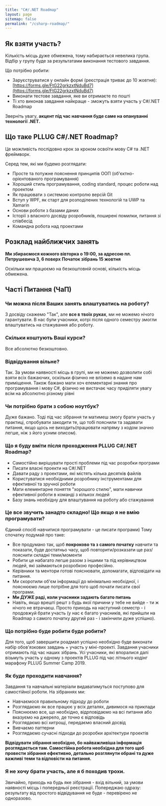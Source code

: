 ```yaml
---
title: "C#/.NET Roadmap"
layout: page
sitemap: false
permalink: "/csharp-roadmap/"
---
```


## Як взяти участь?
Кількість місць дуже обмежена, тому набирається невелика група. Відбір у групу буде за результатами виконання тестового завдання.

Що потрібно робити:
 * Заруєструватися у онлайн формі (реєстрація триває до 10 жовтня): [https://forms.gle/FtG22grkzxtNduBd7](https://forms.gle/FtG22grkzxtNduBd7)
 * Виконати тестове завдання, яке ви отримаєте по пошті
 * Ті хто виконав завдання найкраще - зможуть взяти участь у C#/.NET Roadmap
 
 Зверніть увагу, **акцент під час навчання буде саме на опануванні технології .NET.**

## Що таке PLLUG C#/.NET Roadmap?

Це можливість послідовно крок за кроком освоїти мову С# та .NET фреймворк. 

Серед тем, які ми будемо розглядати:
 * Просте та потужне пояснення принципів ООП (об'єктно-орієнтованого програмування)
 * Хороший стиль програмування, coding standard, процес роботи над проектом
 * Як працювати з системою контролю версій Git
 * Вступ у WPF, як старт для розподілених технологій та UWP та Xamarin
 * Основи роботи з базами даних
 * Історії з власного досвіду розробників, поширені помилки, питання зі співбесід 
 * Командна робота над проектами 

## Розклад найближчих занять

**Ми збираємося кожного вівторка о 19:00, за адресою пл. Петрушевича 3, 6 поверх** 
**Початок зібрань 15 жовтня**  

Оскільки ми працюємо на безкоштовній основі, кількість місць обмежена.

## Часті Питання (ЧаП)
### Чи можна після Ваших занять влаштуватись на роботу?

З досвіду скажемо  "Так", але **все в твоїх руках**, ми не можемо нічого гарантувати. В нас були учасники, котрі після одного семестру змогли влаштуватись на стажування або роботу.

### Скільки коштують Ваші курси?

Все абсолютно безкоштовно.

### Відвідування вільне?

Так. За умови наявності місць в групі, ми не можемо дозволити собі взяти всіх бажаючих, оскільки фізично не вліземо в надане нам приміщення.
Також бажано мати хоч елементарні знання про програмування і мову C#, фізично не вистачає часу приділяти увагу всім на абсолютно різному рівні

### Чи потрібно брати з собою ноутбук?

Дуже бажано. Тоді під час зібрання ти матимеш змогу брати участь у практиці, спробувати закодити те, що тобі пояснили та задавати питання, якщо щось не виходить(працювати напряму з кодом значно легше, ніж з його усним описом).

### Що я буду вміти після проходження PLLUG C#/.NET Roadmap?
 * Самостійно вирішувати прості проблеми під час розробки програми 
 * Писати власні проекти на C#/.NET
 * Давати раду з проектами, які містять кілька десятків файлів
 * Користуватися необхідними розробнику інструментами для ефективної та зручної роботи
 * Мати елементарне поняття "хорошого стилю", мати навички ефективної роботи в команді з кількох людей
 * Базу знань необхідну для влаштування на роботу або стажування
 
### Це все звучить занадто складно! Що якщо я не вмію програмувати?
Єдиний спосіб навчитися програмувати - це писати програми) Тому спочатку подумай про таке:

 * Все продумано так, щоб **покроково та з самого початку** навчити та показати, буде достатньо часу, щоб повторити/розказати ще раз/пояснити складні теми/моменти
 * Робити це набагато легше разом з іншими та під керівництвом людей, які займаються розробкою професійно.
 * Керівники та ментори готові пояснювати, допомагати, відповідати на питання.
 * Ми скоротили об'єм інформації до мінімально необхідної, і пояснюємо лише потрібне для того щоб почати писати свої програми.
 * **Ми ДУЖЕ раді, коли учасники задають багато питань**
 * Навіть, якщо врешті решт з будь якої причини у тебе не вийде - ти ж нічого не втрачаєш. Просто приходь на наступний семестр - і продовжуй брати участь (у нас є багато учасників, які прийшли на Roadmap з самого початку другий раз - і закінчили дуже успішно).
 
### Що потрібно буде робити буде робити?

Для того, щоб завершити роадмап успішно необхідно буде виконати набір обов'язкових завдань + участь у міні-проекті. Завдання учасники отримають під час наших зібрань.
Усі учасники, які впоралися далі візьмуть участь у одному з проектів PLLUG під час літнього кодінг марафону PLLUG Summer Camp 2019.

### Як буде проходити навчання?

Завдання та навчальні матеріали видаватимуться поступово для самостійної роботи. На зібраннях ми: 
  
  * Навчаємося правильному підходу до роботи
  * Розглядаємо як все працює у всіх деталях, дивимося на приклади
  * Пояснюємо все, що необхідно, відрповідаємо на всі питання або вказуємо на джерело, де точно є відповідь
  * Розглядаємо всі хитрощі, передаємо власний досвід
  * Вивчаємо паттерни
  * Розглядаємо сучасні підходи до розробки архітектури проектів

**Відвідувати зібрання необхідно, бо найважливіша інформація розглядається там. Самостійна робота необхідна для того щоб провести зібрання ефективно, детально розглянути обрані та дуже важливі теми та відповісти на питання.** 


### Я не хочу брати участь, але я б походив трохи.

Звичайно, приходь на будь яке зібрання - вхід вільний, за умови наявності місць і попередньої реєстрації. Попереджаю одразу: результату від простого відвідування не буде - перевірено не одноразово. 
